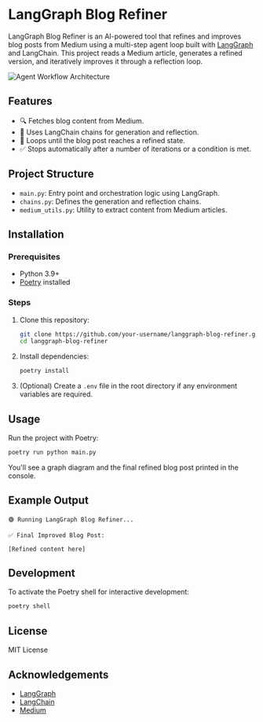 # LangGraph Blog Refiner

LangGraph Blog Refiner is an AI-powered tool that refines and improves blog posts from Medium using a multi-step agent loop built with [LangGraph](https://github.com/langchain-ai/langgraph) and LangChain. This project reads a Medium article, generates a refined version, and iteratively improves it through a reflection loop.

![Agent Workflow Architecture](ai-agent-repo/medium-agent/image.png)

## Features

- 🔍 Fetches blog content from Medium.
- 🧠 Uses LangChain chains for generation and reflection.
- 🔁 Loops until the blog post reaches a refined state.
- ✅ Stops automatically after a number of iterations or a condition is met.

## Project Structure

- `main.py`: Entry point and orchestration logic using LangGraph.
- `chains.py`: Defines the generation and reflection chains.
- `medium_utils.py`: Utility to extract content from Medium articles.

## Installation

### Prerequisites

- Python 3.9+
- [Poetry](https://python-poetry.org/) installed

### Steps

1. Clone this repository:
   ```bash
   git clone https://github.com/your-username/langgraph-blog-refiner.git
   cd langgraph-blog-refiner
   ```

2. Install dependencies:
   ```bash
   poetry install
   ```

3. (Optional) Create a `.env` file in the root directory if any environment variables are required.

## Usage

Run the project with Poetry:

```bash
poetry run python main.py
```

You'll see a graph diagram and the final refined blog post printed in the console.

## Example Output

```
🟢 Running LangGraph Blog Refiner...

✅ Final Improved Blog Post:

[Refined content here]
```

## Development

To activate the Poetry shell for interactive development:

```bash
poetry shell
```

## License

MIT License

## Acknowledgements

- [LangGraph](https://github.com/langchain-ai/langgraph)
- [LangChain](https://github.com/langchain-ai/langchain)
- [Medium](https://medium.com)